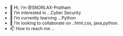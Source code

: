 - 👋 Hi, I’m @SNORLAX-Pratham
- 👀 I’m interested in ...Cyber Security  
- 🌱 I’m currently learning ...Python
- 💞️ I’m looking to collaborate on ..html,css, java,python.
- 📫 How to reach me ...

<!---
SNORLAX-Pratham/SNORLAX-Pratham is a ✨ special ✨ repository because its `README.md` (this file) appears on your GitHub profile.
You can click the Preview link to take a look at your changes.
--->
